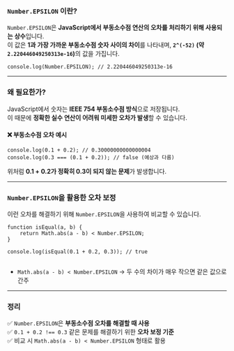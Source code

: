 <h3 data-ke-size="size23">  <code>Number.EPSILON</code> 이란?</h3>
<p data-ke-size="size16"><code>Number.EPSILON</code>은 <b>JavaScript에서 부동소수점 연산의 오차를 처리하기 위해 사용되는 상수</b>입니다.<br />이 값은 <b>1과 가장 가까운 부동소수점 숫자 사이의 차이</b>를 나타내며, <b><code>2^(-52)</code> (약 <code>2.220446049250313e-16</code>)</b>의 값을 가집니다.</p>
<pre class="fortran"><code>console.log(Number.EPSILON); // 2.220446049250313e-16</code></pre>
<hr data-ke-style="style1" />
<h3 data-ke-size="size23">  왜 필요한가?</h3>
<p data-ke-size="size16">JavaScript에서 숫자는 <b>IEEE 754 부동소수점 방식</b>으로 저장됩니다.<br />이 때문에 <b>정확한 실수 연산이 어려워 미세한 오차가 발생</b>할 수 있습니다.</p>
<h4 data-ke-size="size20">❌ 부동소수점 오차 예시</h4>
<pre class="angelscript"><code>console.log(0.1 + 0.2); // 0.30000000000000004
console.log(0.3 === (0.1 + 0.2)); // false (예상과 다름)</code></pre>
<p data-ke-size="size16">위처럼 <b>0.1 + 0.2가 정확히 0.3이 되지 않는 문제</b>가 발생합니다.</p>
<hr data-ke-style="style1" />
<h3 data-ke-size="size23">  <code>Number.EPSILON</code>을 활용한 오차 보정</h3>
<p data-ke-size="size16">이런 오차를 해결하기 위해 <code>Number.EPSILON</code>을 사용하여 비교할 수 있습니다.</p>
<pre class="javascript"><code>function isEqual(a, b) {
    return Math.abs(a - b) &lt; Number.EPSILON;
}
<p>console.log(isEqual(0.1 + 0.2, 0.3)); // true</code></pre></p>
<ul style="list-style-type: disc;" data-ke-list-type="disc">
<li><code>Math.abs(a - b) &lt; Number.EPSILON</code> &rarr; 두 수의 차이가 매우 작으면 같은 값으로 간주</li>
</ul>
<hr data-ke-style="style1" />
<h3 data-ke-size="size23">  정리</h3>
<p data-ke-size="size16">✅ <code>Number.EPSILON</code>은 <b>부동소수점 오차를 해결할 때 사용</b><br />✅ <code>0.1 + 0.2 !== 0.3</code> 같은 문제를 해결하기 위한 <b>오차 보정 기준</b><br />✅ 비교 시 <code>Math.abs(a - b) &lt; Number.EPSILON</code> 형태로 활용  </p>